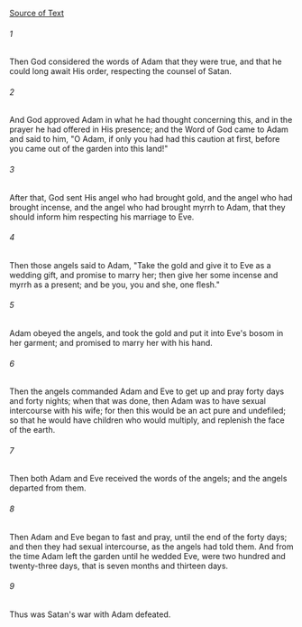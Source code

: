 [Source of Text](https://github.com/scrollmapper/bible_databases_deuterocanonical)

###### 1
Then God considered the words of Adam that they were true, and that
he could long await His order, respecting the counsel of Satan.

###### 2
And God approved Adam in what he had thought concerning this, and in
the prayer he had offered in His presence; and the Word of God came to
Adam and said to him, "O Adam, if only you had had this caution at
first, before you came out of the garden into this land!"

###### 3
After that, God sent His angel who had brought gold, and the angel
who had brought incense, and the angel who had brought myrrh to Adam,
that they should inform him respecting his marriage to Eve.

###### 4
Then those angels said to Adam, "Take the gold and give it to Eve as
a wedding gift, and promise to marry her; then give her some incense
and myrrh as a present; and be you, you and she, one flesh."

###### 5
Adam obeyed the angels, and took the gold and put it into Eve's bosom
in her garment; and promised to marry her with his hand.

###### 6
Then the angels commanded Adam and Eve to get up and pray forty days
and forty nights; when that was done, then Adam was to have sexual
intercourse with his wife; for then this would be an act pure and
undefiled; so that he would have children who would multiply, and
replenish the face of the earth.

###### 7
Then both Adam and Eve received the words of the angels; and the
angels departed from them.

###### 8
Then Adam and Eve began to fast and pray, until the end of the forty
days; and then they had sexual intercourse, as the angels had told
them.  And from the time Adam left the garden until he wedded Eve, were
two hundred and twenty-three days, that is seven months and thirteen
days.

###### 9
Thus was Satan's war with Adam defeated.